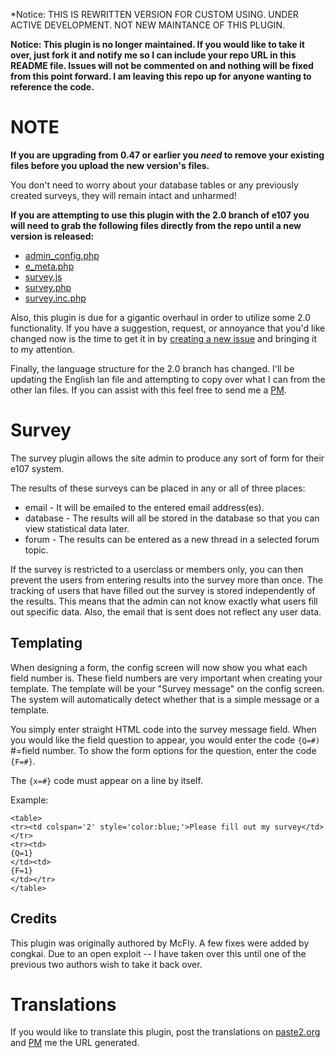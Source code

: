 *Notice:  THIS IS REWRITTEN VERSION FOR CUSTOM USING. UNDER ACTIVE DEVELOPMENT. NOT NEW MAINTANCE OF THIS PLUGIN.

**Notice: This plugin is no longer maintained. If you would like to take it over, just fork it and notify me so I can include your repo URL in this README file. Issues will not be commented on and nothing will be fixed from this point forward. I am leaving this repo up for anyone wanting to reference the code.**

# NOTE

**If you are upgrading from 0.47 or earlier you *need* to remove your existing files before you upload the new version's files.**

You don't need to worry about your database tables or any previously created surveys, they will remain intact and unharmed!

**If you are attempting to use this plugin with the 2.0 branch of e107 you will need to grab the following files directly from the repo until a new version is released:**

* [admin_config.php](https://raw.github.com/septor/survey/master/admin_cofig.php)
* [e_meta.php](https://raw.github.com/septor/survey/master/e_meta.php)
* [survey.js](https://raw.github.com/septor/survey/master/survey.js)
* [survey.php](https://raw.github.com/septor/survey/master/survey.php)
* [survey.inc.php](https://raw.github.com/septor/survey/master/survey.inc.php)

Also, this plugin is due for a gigantic overhaul in order to utilize some 2.0 functionality. If you have a suggestion, request, or annoyance that you'd like changed now is the time to get it in by [creating a new issue](https://github.com/septor/survey/issues/new) and bringing it to my attention.

Finally, the language structure for the 2.0 branch has changed. I'll be updating the English lan file and attempting to copy over what I can from the other lan files. If you can assist with this feel free to send me a [PM](http://e107.org/e107_plugins/pm/pm.php?send.37).

# Survey

The survey plugin allows the site admin to produce any sort of form for their e107 system.

The results of these surveys can be placed in any or all of three places:

* email    - It will be emailed to the entered email address(es).
* database - The results will all be stored in the database so that you can view statistical data later.
* forum    - The results can be entered as a new thread in a selected forum topic.

If the survey is restricted to a userclass or members only, you can then prevent the users from entering results into the survey more than once.  The tracking of users that have filled out the survey is stored independently of the results.  This means that the admin can not know exactly what users fill out specific data.  Also, the email that is sent does not reflect any user data.

## Templating

When designing a form, the config screen will now show you what each field number is.  These field numbers are very important when creating your template.  The template will be your "Survey message" on the config screen.  The system will automatically detect whether that is a simple message or a template.

You simply enter straight HTML code into the survey message field.  When you would like the field question to appear, you would enter the code `{Q=#)` #=field number.  To show the form options for the question, enter the code `{F=#}`.

The `{x=#}` code must appear on a line by itself.

Example:

	<table>
	<tr><td colspan='2' style='color:blue;'>Please fill out my survey</td></tr>
	<tr><td>
	{Q=1}
	</td><td>
	{F=1}
	</td></tr>
	</table>

## Credits

This plugin was originally authored by McFly. A few fixes were added by congkai.
Due to an open exploit -- I have taken over this until one of the previous two authors wish to take it back over.

# Translations

If you would like to translate this plugin, post the translations on [paste2.org](http://paste2.org/) and [PM](http://e107.org/e107_plugins/pm/pm.php?send.37) me the URL generated.
